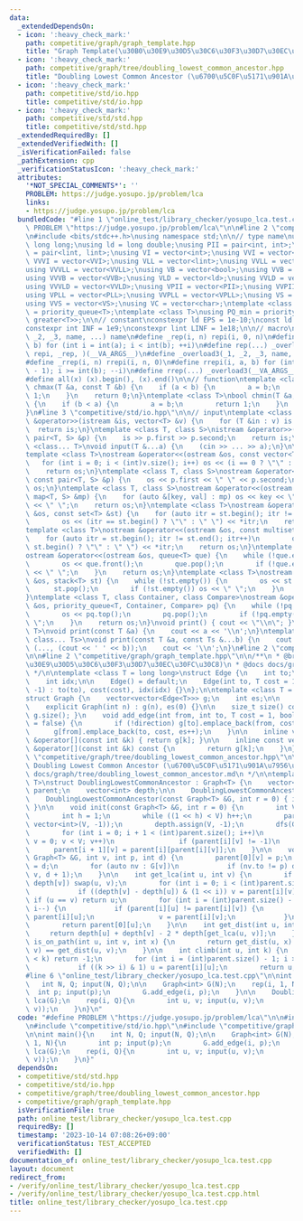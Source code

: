 ```yaml
---
data:
  _extendedDependsOn:
  - icon: ':heavy_check_mark:'
    path: competitive/graph/graph_template.hpp
    title: "Graph Template(\u30B0\u30E9\u30D5\u30C6\u30F3\u30D7\u30EC\u30FC\u30C8)"
  - icon: ':heavy_check_mark:'
    path: competitive/graph/tree/doubling_lowest_common_ancestor.hpp
    title: "Doubling Lowest Common Ancestor (\u6700\u5C0F\u5171\u901A\u7956\u5148)"
  - icon: ':heavy_check_mark:'
    path: competitive/std/io.hpp
    title: competitive/std/io.hpp
  - icon: ':heavy_check_mark:'
    path: competitive/std/std.hpp
    title: competitive/std/std.hpp
  _extendedRequiredBy: []
  _extendedVerifiedWith: []
  _isVerificationFailed: false
  _pathExtension: cpp
  _verificationStatusIcon: ':heavy_check_mark:'
  attributes:
    '*NOT_SPECIAL_COMMENTS*': ''
    PROBLEM: https://judge.yosupo.jp/problem/lca
    links:
    - https://judge.yosupo.jp/problem/lca
  bundledCode: "#line 1 \"online_test/library_checker/yosupo_lca.test.cpp\"\n#define\
    \ PROBLEM \"https://judge.yosupo.jp/problem/lca\"\n\n#line 2 \"competitive/std/std.hpp\"\
    \n#include <bits/stdc++.h>\nusing namespace std;\n\n// type name\nusing lint =\
    \ long long;\nusing ld = long double;\nusing PII = pair<int, int>;\nusing PLL\
    \ = pair<lint, lint>;\nusing VI = vector<int>;\nusing VVI = vector<VI>;\nusing\
    \ VVVI = vector<VVI>;\nusing VLL = vector<lint>;\nusing VVLL = vector<VLL>;\n\
    using VVVLL = vector<VVLL>;\nusing VB = vector<bool>;\nusing VVB = vector<VB>;\n\
    using VVVB = vector<VVB>;\nusing VLD = vector<ld>;\nusing VVLD = vector<VLD>;\n\
    using VVVLD = vector<VVLD>;\nusing VPII = vector<PII>;\nusing VVPII = vector<VPII>;\n\
    using VPLL = vector<PLL>;\nusing VVPLL = vector<VPLL>;\nusing VS = vector<string>;\n\
    using VVS = vector<VS>;\nusing VC = vector<char>;\ntemplate <class T>\nusing PQ_max\
    \ = priority_queue<T>;\ntemplate <class T>\nusing PQ_min = priority_queue<T, vector<T>,\
    \ greater<T>>;\n\n// constant\nconstexpr ld EPS = 1e-10;\nconst ld PI = acosl(-1.0);\n\
    constexpr int INF = 1e9;\nconstexpr lint LINF = 1e18;\n\n// macro\n#define _overload3(_1,\
    \ _2, _3, name, ...) name\n#define _rep(i, n) repi(i, 0, n)\n#define repi(i, a,\
    \ b) for (int i = int(a); i < int(b); ++i)\n#define rep(...) _overload3(__VA_ARGS__,\
    \ repi, _rep, )(__VA_ARGS__)\n#define _overload3(_1, _2, _3, name, ...) name\n\
    #define _rrep(i, n) rrepi(i, n, 0)\n#define rrepi(i, a, b) for (int i = int(a\
    \ - 1); i >= int(b); --i)\n#define rrep(...) _overload3(__VA_ARGS__, rrepi, _rrep)(__VA_ARGS__)\n\
    #define all(x) (x).begin(), (x).end()\n\n// function\ntemplate <class T>\nbool\
    \ chmax(T &a, const T &b) {\n    if (a < b) {\n        a = b;\n        return\
    \ 1;\n    }\n    return 0;\n}\ntemplate <class T>\nbool chmin(T &a, const T &b)\
    \ {\n    if (b < a) {\n        a = b;\n        return 1;\n    }\n    return 0;\n\
    }\n#line 3 \"competitive/std/io.hpp\"\n\n// input\ntemplate <class T>\nistream\
    \ &operator>>(istream &is, vector<T> &v) {\n    for (T &in : v) is >> in;\n  \
    \  return is;\n}\ntemplate <class T, class S>\nistream &operator>>(istream &is,\
    \ pair<T, S> &p) {\n    is >> p.first >> p.second;\n    return is;\n}\ntemplate\
    \ <class... T>\nvoid input(T &...a) {\n    (cin >> ... >> a);\n}\n\n// output\n\
    template <class T>\nostream &operator<<(ostream &os, const vector<T> &v) {\n \
    \   for (int i = 0; i < (int)v.size(); i++) os << (i == 0 ? \"\" : \" \") << v[i];\n\
    \    return os;\n}\ntemplate <class T, class S>\nostream &operator<<(ostream &os,\
    \ const pair<T, S> &p) {\n    os << p.first << \" \" << p.second;\n    return\
    \ os;\n}\ntemplate <class T, class S>\nostream &operator<<(ostream &os, const\
    \ map<T, S> &mp) {\n    for (auto &[key, val] : mp) os << key << \":\" << val\
    \ << \" \";\n    return os;\n}\ntemplate <class T>\nostream &operator<<(ostream\
    \ &os, const set<T> &st) {\n    for (auto itr = st.begin(); itr != st.end(); itr++)\n\
    \        os << (itr == st.begin() ? \"\" : \" \") << *itr;\n    return os;\n}\n\
    template <class T>\nostream &operator<<(ostream &os, const multiset<T> &st) {\n\
    \    for (auto itr = st.begin(); itr != st.end(); itr++)\n        os << (itr ==\
    \ st.begin() ? \"\" : \" \") << *itr;\n    return os;\n}\ntemplate <class T>\n\
    ostream &operator<<(ostream &os, queue<T> que) {\n    while (!que.empty()) {\n\
    \        os << que.front();\n        que.pop();\n        if (!que.empty()) os\
    \ << \" \";\n    }\n    return os;\n}\ntemplate <class T>\nostream &operator<<(ostream\
    \ &os, stack<T> st) {\n    while (!st.empty()) {\n        os << st.top();\n  \
    \      st.pop();\n        if (!st.empty()) os << \" \";\n    }\n    return os;\n\
    }\ntemplate <class T, class Container, class Compare>\nostream &operator<<(ostream\
    \ &os, priority_queue<T, Container, Compare> pq) {\n    while (!pq.empty()) {\n\
    \        os << pq.top();\n        pq.pop();\n        if (!pq.empty()) os << \"\
    \ \";\n    }\n    return os;\n}\nvoid print() { cout << \"\\n\"; }\ntemplate <class\
    \ T>\nvoid print(const T &a) {\n    cout << a << '\\n';\n}\ntemplate <class T,\
    \ class... Ts>\nvoid print(const T &a, const Ts &...b) {\n    cout << a;\n   \
    \ (..., (cout << ' ' << b));\n    cout << '\\n';\n}\n#line 2 \"competitive/graph/tree/doubling_lowest_common_ancestor.hpp\"\
    \n\n#line 2 \"competitive/graph/graph_template.hpp\"\n\n/**\n * @brief Graph Template(\u30B0\
    \u30E9\u30D5\u30C6\u30F3\u30D7\u30EC\u30FC\u30C8)\n * @docs docs/graph/graph_template.md\n\
    \ */\n\ntemplate <class T = long long>\nstruct Edge {\n    int to;\n    T cost;\n\
    \    int idx;\n\n    Edge() = default;\n    Edge(int to, T cost = 1, int idx =\
    \ -1) : to(to), cost(cost), idx(idx) {}\n};\n\ntemplate <class T = long long>\n\
    struct Graph {\n    vector<vector<Edge<T>>> g;\n    int es;\n\n    Graph() = default;\n\
    \    explicit Graph(int n) : g(n), es(0) {}\n\n    size_t size() const { return\
    \ g.size(); }\n    void add_edge(int from, int to, T cost = 1, bool direction\
    \ = false) {\n        if (!direction) g[to].emplace_back(from, cost, es);\n  \
    \      g[from].emplace_back(to, cost, es++);\n    }\n\n    inline vector<Edge<T>>\
    \ &operator[](const int &k) { return g[k]; }\n\n    inline const vector<Edge<T>>\
    \ &operator[](const int &k) const {\n        return g[k];\n    }\n};\n#line 4\
    \ \"competitive/graph/tree/doubling_lowest_common_ancestor.hpp\"\n\n/**\n * @brief\
    \ Doubling Lowest Common Ancestor (\u6700\u5C0F\u5171\u901A\u7956\u5148)\n * @docs\
    \ docs/graph/tree/doubling_lowest_common_ancestor.md\n */\n\ntemplate <typename\
    \ T>\nstruct DoublingLowestCommonAncestor : Graph<T> {\n    vector<vector<int>>\
    \ parent;\n    vector<int> depth;\n\n    DoublingLowestCommonAncestor() = default;\n\
    \    DoublingLowestCommonAncestor(const Graph<T> &G, int r = 0) { init(G, r);\
    \ }\n\n    void init(const Graph<T> &G, int r = 0) {\n        int V = (int)G.size();\n\
    \        int h = 1;\n        while ((1 << h) < V) h++;\n        parent.assign(h,\
    \ vector<int>(V, -1));\n        depth.assign(V, -1);\n        dfs(G, r, -1, 0);\n\
    \        for (int i = 0; i + 1 < (int)parent.size(); i++)\n            for (int\
    \ v = 0; v < V; v++)\n                if (parent[i][v] != -1)\n              \
    \      parent[i + 1][v] = parent[i][parent[i][v]];\n    }\n\n    void dfs(const\
    \ Graph<T> &G, int v, int p, int d) {\n        parent[0][v] = p;\n        depth[v]\
    \ = d;\n        for (auto nv : G[v])\n            if (nv.to != p) dfs(G, nv.to,\
    \ v, d + 1);\n    }\n\n    int get_lca(int u, int v) {\n        if (depth[u] >\
    \ depth[v]) swap(u, v);\n        for (int i = 0; i < (int)parent.size(); i++)\n\
    \            if ((depth[v] - depth[u]) & (1 << i)) v = parent[i][v];\n       \
    \ if (u == v) return u;\n        for (int i = (int)parent.size() - 1; i >= 0;\
    \ i--) {\n            if (parent[i][u] != parent[i][v]) {\n                u =\
    \ parent[i][u];\n                v = parent[i][v];\n            }\n        }\n\
    \        return parent[0][u];\n    }\n\n    int get_dist(int u, int v) {\n   \
    \     return depth[u] + depth[v] - 2 * depth[get_lca(u, v)];\n    }\n\n    bool\
    \ is_on_path(int u, int v, int x) {\n        return get_dist(u, x) + get_dist(x,\
    \ v) == get_dist(u, v);\n    }\n\n    int climb(int u, int k) {\n        if (depth[u]\
    \ < k) return -1;\n        for (int i = (int)parent.size() - 1; i >= 0; i--)\n\
    \            if ((k >> i) & 1) u = parent[i][u];\n        return u;\n    }\n};\n\
    #line 6 \"online_test/library_checker/yosupo_lca.test.cpp\"\n\nint main(){\n \
    \   int N, Q; input(N, Q);\n\n    Graph<int> G(N);\n    rep(i, 1, N){\n      \
    \  int p; input(p);\n        G.add_edge(i, p);\n    }\n\n    DoublingLowestCommonAncestor\
    \ lca(G);\n    rep(i, Q){\n        int u, v; input(u, v);\n        print(lca.get_lca(u,\
    \ v));\n    }\n}\n"
  code: "#define PROBLEM \"https://judge.yosupo.jp/problem/lca\"\n\n#include \"competitive/std/std.hpp\"\
    \n#include \"competitive/std/io.hpp\"\n#include \"competitive/graph/tree/doubling_lowest_common_ancestor.hpp\"\
    \n\nint main(){\n    int N, Q; input(N, Q);\n\n    Graph<int> G(N);\n    rep(i,\
    \ 1, N){\n        int p; input(p);\n        G.add_edge(i, p);\n    }\n\n    DoublingLowestCommonAncestor\
    \ lca(G);\n    rep(i, Q){\n        int u, v; input(u, v);\n        print(lca.get_lca(u,\
    \ v));\n    }\n}"
  dependsOn:
  - competitive/std/std.hpp
  - competitive/std/io.hpp
  - competitive/graph/tree/doubling_lowest_common_ancestor.hpp
  - competitive/graph/graph_template.hpp
  isVerificationFile: true
  path: online_test/library_checker/yosupo_lca.test.cpp
  requiredBy: []
  timestamp: '2023-10-14 07:08:26+09:00'
  verificationStatus: TEST_ACCEPTED
  verifiedWith: []
documentation_of: online_test/library_checker/yosupo_lca.test.cpp
layout: document
redirect_from:
- /verify/online_test/library_checker/yosupo_lca.test.cpp
- /verify/online_test/library_checker/yosupo_lca.test.cpp.html
title: online_test/library_checker/yosupo_lca.test.cpp
---
```

